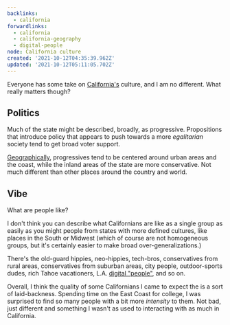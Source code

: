 ```yaml
---
backlinks:
  - california
forwardlinks:
  - california
  - california-geography
  - digital-people
node: California culture
created: '2021-10-12T04:35:39.962Z'
updated: '2021-10-12T05:11:05.702Z'
---
```

Everyone has some take on [California's](california.md) culture, and I am no different. What really matters though?

## Politics 

Much of the state might be described, broadly, as  progressive. Propositions that introduce policy that appears to push towards a more *egalitarian* society tend to get broad voter support. 

[Geographically](california-geography.md), progressives tend to be centered around urban areas and the coast, while the inland areas of the state are more conservative. Not much different than other places around the country and world.

## Vibe 

What are people like? 

I don't think you can describe what Californians are like as a single group as easily as you might people from states with more defined cultures, like places in the South or Midwest (which of course are not homogeneous groups, but it's certainly easier to make broad over-generalizations.)

There's the old-guard hippies, neo-hippies, tech-bros,  conservatives from rural areas, conservatives from suburban areas, city people, outdoor-sports dudes, rich Tahoe vacationers, L.A. [digital "people"](digital-people.md), and so on. 

Overall, I think the quality of some Californians I came to expect the is a sort of laid-backness. Spending time on the East Coast for college, I was surprised to find so many people with a bit more *intensity* to them. Not bad, just different and something I wasn't as used to interacting with as much in California. 


